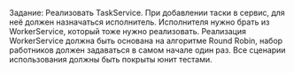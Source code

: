 Задание: 
Реализовать TaskService. 
При добавлении таски в сервис, для неё должен назначаться исполнитель.
Исполнителя нужно брать из WorkerService, который тоже нужно реализовать.
Реализация WorkerService должна быть основана на алгоритме Round Robin, 
набор работников должен задаваться в самом начале один раз. 
Все сценарии использования должны быть покрыты юнит тестами.